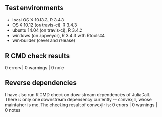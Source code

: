 ## Test environments
* local OS X 10.13.3, R 3.4.3
* OS X 10.12 (on travis-ci), R 3.4.3
* ubuntu 14.04 (on travis-ci), R 3.4.2
* windows (on appveyor), R 3.4.3 with Rtools34
* win-builder (devel and release)

## R CMD check results

0 errors | 0 warnings | 0 note

## Reverse dependencies
I have also run R CMD check on downstream dependencies of JuliaCall.
There is only one downstream dependency currently -- convexjlr,
whose maintainer is me.
The checking result of convexjlr is:
0 errors | 0 warnings | 0 notes
